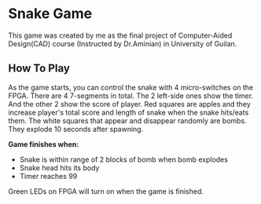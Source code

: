 # Snake Game
This game was created by me as the final project of Computer-Aided Design(CAD) course (Instructed by Dr.Aminian) in University of Guilan.

## How To Play
As the game starts, you can control the snake with 4 micro-switches on the FPGA. There are 4 7-segments in total. The 2 left-side ones show the timer. And the other 2 show the score of player. Red squares are apples and they increase player's total score and length of snake when the snake hits/eats them. The white squares that appear and disappear randomly are bombs. They explode 10 seconds after spawning.

**Game finishes when:**
 - Snake is within range of 2 blocks of bomb when bomb explodes
 - Snake head hits its body
 - Timer reaches 99

Green LEDs on FPGA will turn on when the game is finished.